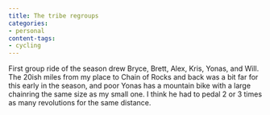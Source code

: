 ```yaml
---
title: The tribe regroups
categories:
- personal
content-tags:
- cycling
---
```


First group ride of the season drew Bryce, Brett, Alex, Kris, Yonas, and Will.  The 20ish miles from my place to Chain of Rocks and back was a bit far for this early in the season, and poor Yonas has a mountain bike with a large chainring the same size as my small one.  I think he had to pedal 2 or 3 times as many revolutions for the same distance.
